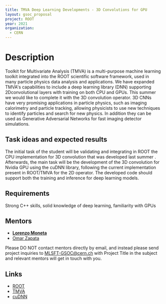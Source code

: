 ```yaml
---
title: TMVA Deep Learning Developments - 3D Convolutions for GPU
layout: gsoc_proposal
project: ROOT
year: 2021
organization:
  - CERN
---
```


# Description

Toolkit for Multivariate Analysis (TMVA) is a multi-purpose machine learning toolkit integrated into the ROOT scientific software framework, used in many particle physics data analysis and
applications. We have expanded TMVA's capabilities to include a deep learning library (DNN) supporting 2Dconvolutional layers with training on both CPU and GPUs. This summer we would like to complete it
with the 3D convolution operator.
3D CNNs have very promising applications in particle physics, such as imaging calorimetry and particle tracking, allowing physicists to use new techniques to identify particles and search for new physics. In addition they can be used as Generative Adversarial Networks for fast imaging detector simulations.




## Task ideas and expected results
The initial task of the student will be validating and integrating in ROOT the  CPU implementation for 3D convolution that was developed last summer .
Afterwards, the main task will be the development of the 3D convolution for Nvidia GPU using the cuDNN library, following the current implementation present in ROOT/TMVA for the 2D operator. 
The developed code should support both the training and inference for deep learning models.

## Requirements 
Strong C++ skills, solid knowledge of deep learning, familiarity with GPUs

## Mentors
  * **[Lorenzo Moneta](mailto:Lorenzo.Moneta@cern.ch)**
  * [Omar Zapata](mailto:Omar.Zapata@cern.ch)
  
Please DO NOT contact mentors directly by email, and instead please send project inquiries to MLSFT-GSOC@cern.ch with Project Title in the subject and relevant mentors will get in touch with you. 

## Links
  * [ROOT](https://root.cern/)
  * [TMVA](https://root.cern/manual/tmva/)
  * [cuDNN](https://docs.nvidia.com/deeplearning/cudnn/developer-guide/index.html)
